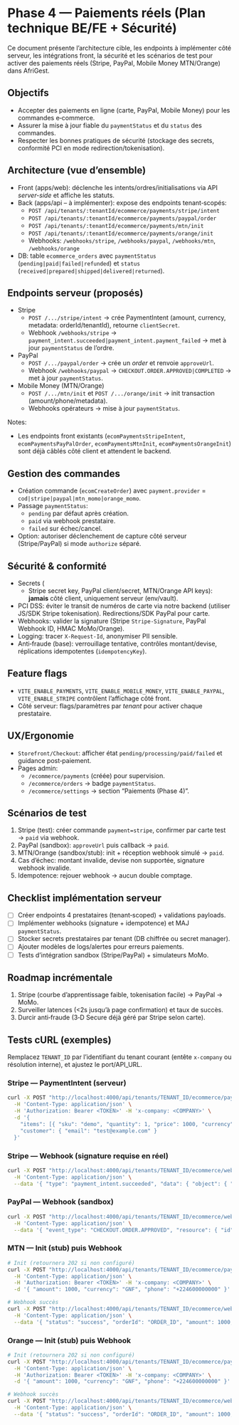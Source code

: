 # Phase 4 — Paiements réels (Plan technique BE/FE + Sécurité)

Ce document présente l’architecture cible, les endpoints à implémenter côté serveur, les intégrations front, la sécurité et les scénarios de test pour activer des paiements réels (Stripe, PayPal, Mobile Money MTN/Orange) dans AfriGest.

## Objectifs
- Accepter des paiements en ligne (carte, PayPal, Mobile Money) pour les commandes e‑commerce.
- Assurer la mise à jour fiable du `paymentStatus` et du `status` des commandes.
- Respecter les bonnes pratiques de sécurité (stockage des secrets, conformité PCI en mode redirection/tokenisation).

## Architecture (vue d’ensemble)
- Front (apps/web): déclenche les intents/ordres/initialisations via API *server-side* et affiche les statuts.
- Back (apps/api – à implémenter): expose des endpoints tenant‑scopés:
  - `POST /api/tenants/:tenantId/ecommerce/payments/stripe/intent`
  - `POST /api/tenants/:tenantId/ecommerce/payments/paypal/order`
  - `POST /api/tenants/:tenantId/ecommerce/payments/mtn/init`
  - `POST /api/tenants/:tenantId/ecommerce/payments/orange/init`
  - Webhooks: `/webhooks/stripe`, `/webhooks/paypal`, `/webhooks/mtn`, `/webhooks/orange`
- DB: table `ecommerce_orders` avec `paymentStatus` (`pending|paid|failed|refunded`) et `status` (`received|prepared|shipped|delivered|returned`).

## Endpoints serveur (proposés)
- Stripe
  - `POST /.../stripe/intent` → crée PaymentIntent (amount, currency, metadata: orderId/tenantId), retourne `clientSecret`.
  - Webhook `/webhooks/stripe` → `payment_intent.succeeded|payment_intent.payment_failed` → met à jour `paymentStatus` de l’ordre.
- PayPal
  - `POST /.../paypal/order` → crée un *order* et renvoie `approveUrl`.
  - Webhook `/webhooks/paypal` → `CHECKOUT.ORDER.APPROVED|COMPLETED` → met à jour `paymentStatus`.
- Mobile Money (MTN/Orange)
  - `POST /.../mtn/init` et `POST /.../orange/init` → init transaction (amount/phone/metadata).
  - Webhooks opérateurs → mise à jour `paymentStatus`.

Notes:
- Les endpoints front existants (`ecomPaymentsStripeIntent`, `ecomPaymentsPayPalOrder`, `ecomPaymentsMtnInit`, `ecomPaymentsOrangeInit`) sont déjà câblés côté client et attendent le backend.

## Gestion des commandes
- Création commande (`ecomCreateOrder`) avec `payment.provider` = `cod|stripe|paypal|mtn_momo|orange_momo`.
- Passage `paymentStatus`:
  - `pending` par défaut après création.
  - `paid` via webhook prestataire.
  - `failed` sur échec/cancel.
- Option: autoriser déclenchement de capture côté serveur (Stripe/PayPal) si mode `authorize` séparé.

## Sécurité & conformité
- Secrets (
  - Stripe secret key, PayPal client/secret, MTN/Orange API keys): **jamais** côté client, uniquement serveur (env/vault).
- PCI DSS: éviter le transit de numéros de carte via notre backend (utiliser JS/SDK Stripe tokenisation). Redirections/SDK PayPal pour carte.
- Webhooks: valider la signature (Stripe `Stripe-Signature`, PayPal Webhook ID, HMAC MoMo/Orange).
- Logging: tracer `X-Request-Id`, anonymiser PII sensible.
- Anti‑fraude (base): verrouillage tentative, contrôles montant/devise, réplications idempotentes (`idempotencyKey`).

## Feature flags
- `VITE_ENABLE_PAYMENTS`, `VITE_ENABLE_MOBILE_MONEY`, `VITE_ENABLE_PAYPAL`, `VITE_ENABLE_STRIPE` contrôlent l’affichage côté front.
- Côté serveur: flags/paramètres par *tenant* pour activer chaque prestataire.

## UX/Ergonomie
- `Storefront/Checkout`: afficher état `pending/processing/paid/failed` et guidance post‑paiement.
- Pages admin:
  - `/ecommerce/payments` (créée) pour supervision.
  - `/ecommerce/orders` → badge `paymentStatus`.
  - `/ecommerce/settings` → section “Paiements (Phase 4)”.

## Scénarios de test
1. Stripe (test): créer commande `payment=stripe`, confirmer par carte test → `paid` via webhook.
2. PayPal (sandbox): `approveUrl` puis callback → `paid`.
3. MTN/Orange (sandbox/stub): init + réception webhook simulé → `paid`.
4. Cas d’échec: montant invalide, devise non supportée, signature webhook invalide.
5. Idempotence: rejouer webhook → aucun double comptage.

## Checklist implémentation serveur
- [ ] Créer endpoints 4 prestataires (tenant‑scoped) + validations payloads.
- [ ] Implémenter webhooks (signature + idempotence) et MAJ `paymentStatus`.
- [ ] Stocker secrets prestataires par tenant (DB chiffrée ou secret manager).
- [ ] Ajouter modèles de logs/alertes pour erreurs paiements.
- [ ] Tests d’intégration sandbox (Stripe/PayPal) + simulateurs MoMo.

## Roadmap incrémentale
1. Stripe (courbe d’apprentissage faible, tokenisation facile) → PayPal → MoMo.
2. Surveiller latences (<2s jusqu’à page confirmation) et taux de succès.
3. Durcir anti‑fraude (3‑D Secure déjà géré par Stripe selon carte).

## Tests cURL (exemples)

Remplacez `TENANT_ID` par l’identifiant du tenant courant (entête `x-company` ou résolution interne), et ajustez le port/API_URL.

### Stripe — PaymentIntent (serveur)

```bash
curl -X POST "http://localhost:4000/api/tenants/TENANT_ID/ecommerce/payments/stripe/intent" \
  -H 'Content-Type: application/json' \
  -H 'Authorization: Bearer <TOKEN>' -H 'x-company: <COMPANY>' \
  -d '{
    "items": [{ "sku": "demo", "quantity": 1, "price": 1000, "currency": "usd" }],
    "customer": { "email": "test@example.com" }
  }'
```

### Stripe — Webhook (signature requise en réel)

```bash
curl -X POST "http://localhost:4000/api/tenants/TENANT_ID/ecommerce/webhooks/stripe" \
  -H 'Content-Type: application/json' \
  --data '{ "type": "payment_intent.succeeded", "data": { "object": { "id": "pi_fake", "amount": 1000, "currency": "usd", "metadata": { "orderId": "ORDER_ID" } } } }'
```

### PayPal — Webhook (sandbox)

```bash
curl -X POST "http://localhost:4000/api/tenants/TENANT_ID/ecommerce/webhooks/paypal" \
  -H 'Content-Type: application/json' \
  --data '{ "event_type": "CHECKOUT.ORDER.APPROVED", "resource": { "id": "ORDER_ID", "status": "COMPLETED", "amount": { "value": "1000", "currency_code": "GNF" } } }'
```

### MTN — Init (stub) puis Webhook

```bash
# Init (retournera 202 si non configuré)
curl -X POST "http://localhost:4000/api/tenants/TENANT_ID/ecommerce/payments/mtn/init" \
  -H 'Content-Type: application/json' \
  -H 'Authorization: Bearer <TOKEN>' -H 'x-company: <COMPANY>' \
  -d '{ "amount": 1000, "currency": "GNF", "phone": "+224600000000" }'

# Webhook succès
curl -X POST "http://localhost:4000/api/tenants/TENANT_ID/ecommerce/webhooks/mtn" \
  -H 'Content-Type: application/json' \
  --data '{ "status": "success", "orderId": "ORDER_ID", "amount": 1000, "currency": "GNF" }'
```

### Orange — Init (stub) puis Webhook

```bash
# Init (retournera 202 si non configuré)
curl -X POST "http://localhost:4000/api/tenants/TENANT_ID/ecommerce/payments/orange/init" \
  -H 'Content-Type: application/json' \
  -H 'Authorization: Bearer <TOKEN>' -H 'x-company: <COMPANY>' \
  -d '{ "amount": 1000, "currency": "GNF", "phone": "+224600000000" }'

# Webhook succès
curl -X POST "http://localhost:4000/api/tenants/TENANT_ID/ecommerce/webhooks/orange" \
  -H 'Content-Type: application/json' \
  --data '{ "status": "success", "orderId": "ORDER_ID", "amount": 1000, "currency": "GNF" }'
```
